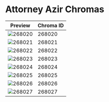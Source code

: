 # Attorney Azir Chromas

| Preview | Chroma ID |
|---------|-----------|
| ![268020](https://raw.communitydragon.org/latest/plugins/rcp-be-lol-game-data/global/default/v1/champion-chroma-images/268/268020.png) | 268020 |
| ![268021](https://raw.communitydragon.org/latest/plugins/rcp-be-lol-game-data/global/default/v1/champion-chroma-images/268/268021.png) | 268021 |
| ![268022](https://raw.communitydragon.org/latest/plugins/rcp-be-lol-game-data/global/default/v1/champion-chroma-images/268/268022.png) | 268022 |
| ![268023](https://raw.communitydragon.org/latest/plugins/rcp-be-lol-game-data/global/default/v1/champion-chroma-images/268/268023.png) | 268023 |
| ![268024](https://raw.communitydragon.org/latest/plugins/rcp-be-lol-game-data/global/default/v1/champion-chroma-images/268/268024.png) | 268024 |
| ![268025](https://raw.communitydragon.org/latest/plugins/rcp-be-lol-game-data/global/default/v1/champion-chroma-images/268/268025.png) | 268025 |
| ![268026](https://raw.communitydragon.org/latest/plugins/rcp-be-lol-game-data/global/default/v1/champion-chroma-images/268/268026.png) | 268026 |
| ![268027](https://raw.communitydragon.org/latest/plugins/rcp-be-lol-game-data/global/default/v1/champion-chroma-images/268/268027.png) | 268027 |